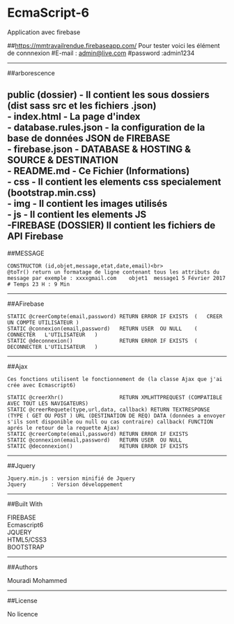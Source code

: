 # EcmaScript-6
Application avec firebase

##https://mmtravailrendue.firebaseapp.com/
Pour tester voici les élément de connnexion
#E-mail : admin@live.com
#password :admin1234
    
---------------------------------------------------------------------------------------------------------------------------------------------------------

##arborescence
    
public (dossier)            - Il contient les sous dossiers (dist sass src et les fichiers .json)<br>
    - index.html            - La page d'index<br>
    - database.rules.json   - la configuration de la base de données JSON de FIREBASE<br>
    - firebase.json         - DATABASE & HOSTING & SOURCE & DESTINATION<br>
    - README.md             - Ce Fichier (Informations)<br>
            - css    - Il contient les elements css specialement (bootstrap.min.css)<br> 
            - img    - Il contient les images utilisés<br>
            - js     - Il contient les elements JS<br>
                     -FIREBASE (DOSSIER) Il contient les fichiers de API Firebase<br>
---------------------------------------------------------------------------------------------------------------------------------------------------------

##MESSAGE   

    CONSTRUCTOR (id,objet,message,etat,date,email)<br>
    @toTr() return un formatage de ligne contenant tous les attributs du message par exemple : xxxxgmail.com	objet1 	message1 5 Février 2017 # Temps 23 H : 9 Min
---------------------------------------------------------------------------------------------------------------------------------------------------------

##AFirebase 
    
    STATIC @creerCompte(email,password) RETURN ERROR IF EXISTS  (   CREER UN COMPTE UTILISATEUR )
    STATIC @connexion(email,password)   RETURN USER  OU NULL    (   CONNECTER   L'UTILISATEUR   )
    STATIC @deconnexion()               RETURN ERROR IF EXISTS  (   DECONNECTER L'UTILISATEUR   )
---------------------------------------------------------------------------------------------------------------------------------------------------------

##Ajax      

    Ces fonctions utilisent le fonctionnement de (la classe Ajax que j'ai crée avec Ecmascript6)
 
    STATIC @creerXhr()                  RETURN XMLHTTPREQUEST (COMPATIBLE AVEC TOUT LES NAVIGATEURS)
    STATIC @creerRequete(type,url,data, callback) RETURN TEXTRESPONSE (TYPE ( GET OU POST ) URL (DESTINATION DE REQ) DATA (données a envoyer s'ils sont disponible ou null ou cas contraire) callback( FUNCTION aprés le retour de la requette Ajax)
    STATIC @creerCompte(email,password) RETURN ERROR IF EXISTS
    STATIC @connexion(email,password)   RETURN USER  OU NULL
    STATIC @deconnexion()               RETURN ERROR IF EXISTS
---------------------------------------------------------------------------------------------------------------------------------------------------------

##Jquery     

    Jquery.min.js : version minifié de Jquery
    Jquery        : Version développement

---------------------------------------------------------------------------------------------------------------------------------------------------------

##Built With

FIREBASE<br>
Ecmascript6 <br>
JQUERY<br>
HTML5/CSS3 <br>
BOOTSTRAP 

---------------------------------------------------------------------------------------------------------------------------------------------------------

##Authors

Mouradi Mohammed
  

---------------------------------------------------------------------------------------------------------------------------------------------------------

##License

No licence
